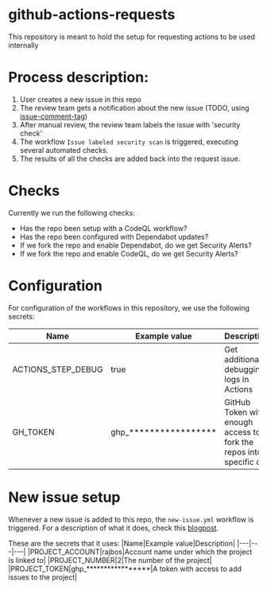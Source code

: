 # github-actions-requests
This repository is meant to hold the setup for requesting actions to be used internally

# Process description:
1. User creates a new issue in this repo
1. The review team gets a notification about the new issue (TODO, using [issue-comment-tag](https://github.com/devops-actions/issue-comment-tag))
1. After manual review, the review team labels the issue with 'security check'
1. The workflow `Issue labeled security scan` is triggered, executing several automated checks.
1. The results of all the checks are added back into the request issue.


# Checks
Currently we run the following checks:
- Has the repo been setup with a CodeQL workflow?
- Has the repo been configured with Dependabot updates? 
- If we fork the repo and enable Dependabot, do we get Security Alerts? 
- If we fork the repo and enable CodeQL, do we get Security Alerts?

# Configuration
For configuration of the workflows in this repository, we use the following secrets:

|Name|Example value|Description|
|---|---|---|
|ACTIONS_STEP_DEBUG|true|Get additional debugging logs in Actions|
|GH_TOKEN|ghp_*****************|GitHub Token with enough access to fork the repos into a specific org|

# New issue setup
Whenever a new issue is added to this repo, the `new-issue.yml` workflow is triggered. For a description of what it does, check this [blogpost](https://blogs.blackmarble.co.uk/rfennell/2021/10/15/automating-adding-issues-to-beta-github-projects-using-github-actions/).

These are the secrets that it uses:
|Name|Example value|Description|
|---|---|---|
|PROJECT_ACCOUNT|rajbos|Account name under which the project is linked to|
|PROJECT_NUMBER|2|The number of the project|
|PROJECT_TOKEN|ghp_*****************|A token with access to add issues to the project|